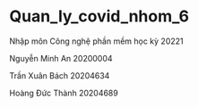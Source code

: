 # Quan_ly_covid_nhom_6

Nhập môn Công nghệ phần mềm học kỳ 20221

Nguyễn Minh An 20200004

Trần Xuân Bách 20204634

Hoàng Đức Thành 20204689
